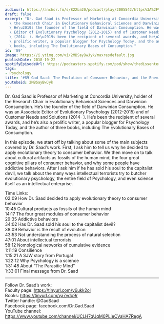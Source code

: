 ```yaml
---
audiourl: https://anchor.fm/s/822ba20/podcast/play/2005542/https%3A%2F%2Fd3ctxlq1ktw2nl.cloudfront.net%2Fproduction%2F2018-11-30%2F7706858-48000-2-13b0448d273e8.mp3
draft: false
excerpt: "Dr. Gad Saad is Professor of Marketing at Concordia University, holder of\
  \ the Research Chair in Evolutionary Behavioral Sciences and Darwinian Consumption.\
  \ He\u2019s the founder of the field of Darwinian Consumption. He was an Associate\
  \ Editor of Evolutionary Psychology (2012-2015) and of Customer Needs and Solutions\
  \ (2014- ). He\u2019s been the recipient of several awards, and he\u2019s also a\
  \ prolific writer, a popular blogger for Psychology Today, and the author of three\
  \ books, including The Evolutionary Bases of Consumption."
id: '89'
image: https://i.ytimg.com/vi/2MBSayBwJyk/maxresdefault.jpg
publishDate: 2018-10-22
spotifyEpisodeUrl: https://podcasters.spotify.com/pod/show/thedissenter/episodes/89-Gad-Saad-The-Evolution-of-Consumer-Behavior--and-the-Enemies-of-Science-e2rn36
tags:
- Psychology
title: '#89 Gad Saad: The Evolution of Consumer Behavior, and the Enemies of Science'
youtubeid: 2MBSayBwJyk
---
```

<div class="timelinks">

Dr. Gad Saad is Professor of Marketing at Concordia University, holder of the Research Chair in Evolutionary Behavioral Sciences and Darwinian Consumption. He’s the founder of the field of Darwinian Consumption. He was an Associate Editor of Evolutionary Psychology (2012-2015) and of Customer Needs and Solutions (2014- ). He’s been the recipient of several awards, and he’s also a prolific writer, a popular blogger for Psychology Today, and the author of three books, including The Evolutionary Bases of Consumption.

In this episode, we start off by talking about some of the main subjects covered by Dr. Saad’s work. First, I ask him to tell us why he decided to apply evolutionary theory to consumer behavior. We then move on to talk about cultural artifacts as fossils of the human mind, the four great cognitive pillars of consumer behavior, and why some people have addictive behaviors. After I ask him if he has sold his soul to the capitalist devil, we talk about the many ways intellectual terrorists try to butcher evolutionary psychology, the entire field of Psychology, and even science itself as an intellectual enterprise. 

Time Links:  
<time>02:09</time> How Dr. Saad decided to apply evolutionary theory to consumer behavior  
<time>10:45</time> Cultural products as fossils of the human mind                      
<time>14:17</time> The four great modules of consumer behavior         
<time>29:35</time> Addictive behaviors          
<time>34:02</time> Has Dr. Saad sold his soul to the capitalist devil?           
<time>38:09</time> Behavior is the result of evolution  
<time>43:53</time> Not understanding the process of natural selection  
<time>47:01</time> About intellectual terrorists  
<time>58:12</time> Nomological networks of cumulative evidence  
<time>1:11:19</time> Consilience  
<time>1:15:21</time> A SJW story from Portugal  
<time>1:22:12</time> Why Psychology is a science  
<time>1:31:48</time> About “The Parasitic Mind”  
<time>1:33:01</time> Final message from Dr. Saad 

---

Follow Dr. Saad’s work:  
Faculty page: https://tinyurl.com/y6ukk2ol  
Books:  https://tinyurl.com/ya7ydo9r  
Twitter handle: @GadSaad  
Facebook page: facebook.com/Dr.Gad.Saad  
YouTube channel: https://www.youtube.com/channel/UCLH7qUqM0PLieCVaHA7RegA
</div>

